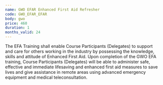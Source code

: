 ```yaml
---
name: GWO EFAR Enhanced First Aid Refresher
code: GWO_EFAR_EFAR
body: gwo
price: 460
duration: 1
months_valid: 24
---
```


The EFA Training shall enable Course Participants (Delegates) to support and care for others working in the industry by possessing the knowledge, skills and attitude of Enhanced First Aid. Upon completion of the GWO EFA training, Course Participants (Delegates) will be able to administer safe, effective and immediate lifesaving and enhanced first aid measures to save lives and give assistance in remote areas using advanced emergency equipment and medical teleconsultation.